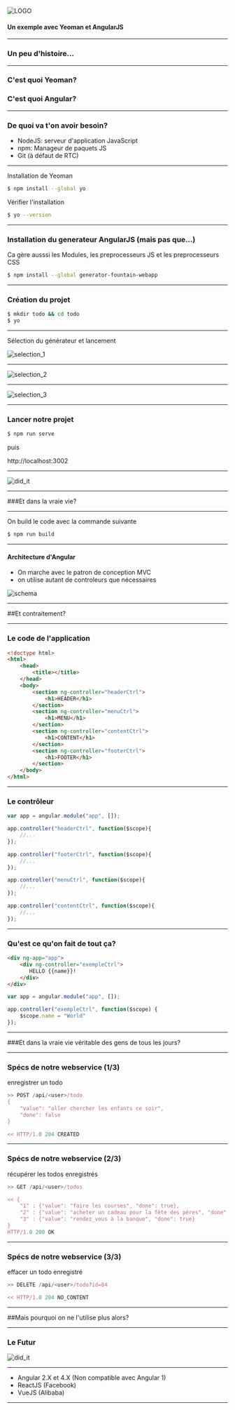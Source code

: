 ![LOGO](http://www.pole-emploi.fr/image/mmlelement/pj/7f/bb/a5/12/logo-pe49424.png)

#### Un exemple avec Yeoman et AngularJS

---

### Un peu d'histoire...

---
<!-- .slide: data-autoslide="2000" -->

### C'est quoi Yeoman?
### <span class="fragment" data-fragment-index="1" data-autoslide="2000">C'est quoi Angular?</span>

---

### De quoi va t'on avoir besoin?

* NodeJS: serveur d'application JavaScript
* npm: Manageur de paquets JS
* Git (à défaut de RTC)

---

Installation de Yeoman

```bash
$ npm install --global yo
```

Vérifier l'installation

```bash
$ yo --version
```

---

### Installation du generateur AngularJS (mais pas que...)

Ca gère ausssi les Modules, les preprocesseurs JS et les preprocesseurs CSS

```bash
$ npm install --global generator-fountain-webapp
```

---

### Création du projet

```bash
$ mkdir todo && cd todo
$ yo
```

---

Sélection du générateur et lancement

![selection_1](http://yeoman.io/static/03_yo_interactive.45bae71d55.png)

---

![selection_2](http://yeoman.io/static/03_yo_select.6d93fec77e.png)

---

![selection_3](http://yeoman.io/static/03_yo_end.8e1fafb036.png)

---

### Lancer notre projet

```bash
$ npm run serve
```

puis

http://localhost:3002

---

![did_it](assets/did_it.gif)

---

###Et dans la vraie vie?

---

On build le code avec la commande suivante

```bash
$ npm run build
```

---

#### Architecture d'Angular

* On marche avec le patron de conception MVC
* on utilise autant de controleurs que nécessaires

![schema](https://sdz-upload.s3.amazonaws.com/prod/upload/mvc-angular.png)

---

##Et contraitement?

---

### Le code de l'application

```html
<!doctype html>
<html>
    <head>
        <title></title>
    </head>
    <body>
        <section ng-controller="headerCtrl">
            <h1>HEADER</h1>
        </section>
        <section ng-controller="menuCtrl">
            <h1>MENU</h1>
        </section>
        <section ng-controller="contentCtrl">
            <h1>CONTENT</h1>
        </section>
        <section ng-controller="footerCtrl">
            <h1>FOOTER</h1>
        </section>
    </body>
</html>
```

---

### Le contrôleur

```javascript
var app = angular.module("app", []);

app.controller("headerCtrl", function($scope){
    //...    
});

app.controller("footerCtrl", function($scope){
    //...    
});

app.controller("menuCtrl", function($scope){
    //...    
});

app.controller("contentCtrl", function($scope){
    //...    
});
```

---

### Qu'est ce qu'on fait de tout ça?

```html
<div ng-app="app">
    <div ng-controller="exempleCtrl">
       HELLO {{name}}!
    </div>
</div>
```

```javascript
var app = angular.module("app", []);

app.controller("exempleCtrl", function($scope) {
    $scope.name = "World"
});
```

---

###Et dans la vraie vie véritable des gens de tous les jours?

---

### Spécs de notre webservice (1/3)

enregistrer un todo

```javascript
>> POST /api/<user>/todo
{
    "value": "aller chercher les enfants ce soir",
    "done": false
}

<< HTTP/1.0 204 CREATED 
```

---

### Spécs de notre webservice (2/3)

récupérer les todos enregistrés

```javascript
>> GET /api/<user>/todos

<< {
    "1" : {"value": "faire les courses", "done": true},
    "2" : {"value": "acheter un cadeau pour la fête des pères", "done": false},
    "3" : {"value": "rendez_vous à la banque", "done": true}
}
HTTP/1.0 200 OK 
```

---

### Spécs de notre webservice (3/3)

effacer un todo enregistré

```javascript
>> DELETE /api/<user>/todo?id=84

<< HTTP/1.0 204 NO_CONTENT
```

---

##Mais pourquoi on ne l'utilise plus alors?

---

### Le Futur

![did_it](assets/bttf.gif)

---

* Angular 2.X et 4.X (Non compatible avec Angular 1)
* ReactJS (Facebook)
* VueJS (Alibaba)

---